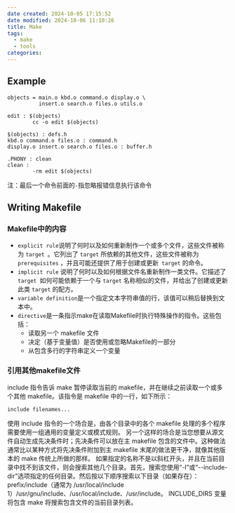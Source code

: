 ```yaml
---
date created: 2024-10-05 17:15:52
date modified: 2024-10-06 11:10:26
title: Make
tags:
  - make
  - tools
categories:
---
```

## Example
```make
objects = main.o kbd.o command.o display.o \
          insert.o search.o files.o utils.o

edit : $(objects)
        cc -o edit $(objects)

$(objects) : defs.h
kbd.o command.o files.o : command.h
display.o insert.o search.o files.o : buffer.h

.PHONY : clean
clean :
        -rm edit $(objects)
```
注：最后一个命令前面的`-`指忽略报错信息执行该命令
## Writing Makefile
### Makefile中的内容
- `explicit rule`说明了何时以及如何重新制作一个或多个文件，这些文件被称为 `target `。它列出了 `target` 所依赖的其他文件，这些文件被称为 `prerequisites` ，并且可能还提供了用于创建或更新` target` 的命令。
- `implicit rule` 说明了何时以及如何根据文件名重新制作一类文件。它描述了 `target `如何可能依赖于一个与 `target` 名称相似的文件，并给出了创建或更新此类 `target` 的配方。
- `variable definition`是一个指定文本字符串值的行，该值可以稍后替换到文本中。
- `directive`是一条指示make在读取Makefile时执行特殊操作的指令。这些包括：
	- 读取另一个 makefile 文件
	- 决定（基于变量值）是否使用或忽略Makefile的一部分
	- 从包含多行的字符串定义一个变量
### 引用其他makefile文件
include 指令告诉 make 暂停读取当前的 makefile，并在继续之前读取一个或多个其他 makefile。该指令是 makefile 中的一行，如下所示：
```make
include filenames...
```
使用 include 指令的一个场合是，由各个目录中的各个 makefile 处理的多个程序需要使用一组通用的变量定义或模式规则。
另一个这样的场合是当您想要从源文件自动生成先决条件时；先决条件可以放在主 makefile 包含的文件中。这种做法通常比以某种方式将先决条件附加到主 makefile 末尾的做法更干净，就像其他版本的 make 传统上所做的那样。
如果指定的名称不是以斜杠开头，并且在当前目录中找不到该文件，则会搜索其他几个目录。首先，搜索您使用“-I”或“--include-dir”选项指定的任何目录。然后按以下顺序搜索以下目录（如果存在）：prefix/include（通常为 /usr/local/include 1）/usr/gnu/include、/usr/local/include、/usr/include。 INCLUDE_DIRS 变量将包含 make 将搜索包含文件的当前目录列表。